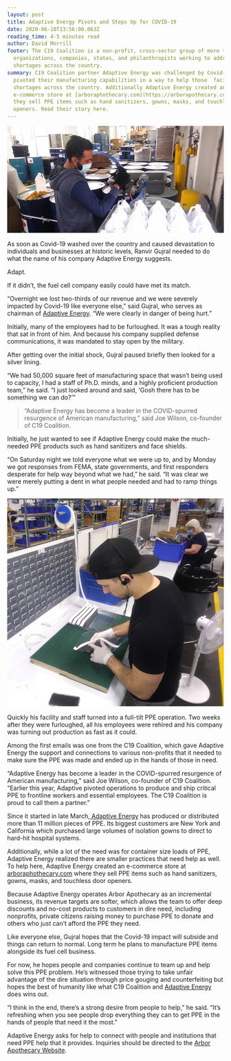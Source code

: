 ```yaml
---
layout: post
title: Adaptive Energy Pivots and Steps Up for COVID-19
date: 2020-06-18T13:56:00.063Z
reading_time: 4-5 minutes read
author: David Morrill
footer: The C19 Coalition is a non-profit, cross-sector group of more than 20
  organizations, companies, states, and philanthropists working to address PPE
  shortages across the country.
summary: C19 Coalition partner Adaptive Energy was challenged by Covid-19 and
  pivoted their manufacturing capabilities in a way to help those  facing PPE
  shortages across the country. Additionally Adaptive Energy created an
  e-commerce store at [arboraphothecary.com](https://arborapothecary.com) where
  they sell PPE items such as hand sanitizers, gowns, masks, and touchless door
  openers. Read their story here.
---
```

![Adaptive Energy Adapts to the Pandemic with PPE Production](/assets/uploads/adaptive-energy-ppe-production-1.jpg "Adaptive Energy PPE Production")

As soon as Covid-19 washed over the country and caused devastation to individuals and businesses at historic levels, Ranvir Gujral needed to do what the name of his company Adaptive Energy suggests.

Adapt.

If it didn’t, the fuel cell company easily could have met its match.

“Overnight we lost two-thirds of our revenue and we were severely impacted by Covid-19 like everyone else,” said Gujral, who serves as chairman of [Adaptive Energy](https://www.adaptiveenergyllc.com). “We were clearly in danger of being hurt.”

Initially, many of the employees had to be furloughed. It was a tough reality that sat in front of him. And because his company supplied defense communications, it was mandated to stay open by the military.

After getting over the initial shock, Gujral paused briefly then looked for a silver lining.

“We had 50,000 square feet of manufacturing space that wasn’t being used to capacity, I had a staff of Ph.D. minds, and a highly proficient production team,” he said. “I just looked around and said, ‘Gosh there has to be something we can do?’”

> “Adaptive Energy has become a leader in the COVID-spurred resurgence of American manufacturing,” said Joe Wilson, co-founder of C19 Coalition.

Initially, he just wanted to see if Adaptive Energy could make the much-needed PPE products such as hand sanitizers and face shields.

“On Saturday night we told everyone what we were up to, and by Monday we got responses from FEMA, state governments, and first responders desperate for help way beyond what we had,” he said. “It was clear we were merely putting a dent in what people needed and had to ramp things up.”

![Adaptive Energy Adapts to the Pandemic with PPE Production](/assets/uploads/adaptive-energy-ppe-production-2.jpg#square "Adaptive Energy PPE Production")

Quickly his facility and staff turned into a full-tilt PPE operation. Two weeks after they were furloughed, all his employees were rehired and his company was turning out production as fast as it could.

Among the first emails was one from the C19 Coalition, which gave Adaptive Energy the support and connections to various non-profits that it needed to make sure the PPE was made and ended up in the hands of those in need.

“Adaptive Energy has become a leader in the COVID-spurred resurgence of American manufacturing,” said Joe Wilson, co-founder of C19 Coalition. “Earlier this year, Adaptive pivoted operations to produce and ship critical PPE to frontline workers and essential employees. The C19 Coalition is proud to call them a partner.”

Since it started in late March,[ Adaptive Energy](https://www.adaptiveenergyllc.com) has produced or distributed more than 11 million pieces of PPE. Its biggest customers are New York and California which purchased large volumes of isolation gowns to direct to hard-hit hospital systems.

Additionally, while a lot of the need was for container size loads of PPE, Adaptive Energy realized there are smaller practices that need help as well. To help here, Adaptive Energy created an e-commerce store at [arboraphothecary.com](https://arborapothecary.com) where they sell PPE items such as hand sanitizers, gowns, masks, and touchless door openers.

Because Adaptive Energy operates Arbor Apothecary as an incremental business, its revenue targets are softer, which allows the team to offer deep discounts and no-cost products to customers in dire need, including nonprofits, private citizens raising money to purchase PPE to donate and others who just can’t afford the PPE they need.

Like everyone else, Gujral hopes that the Covid-19 impact will subside and things can return to normal. Long term he plans to manufacture PPE items alongside its fuel cell business.

For now, he hopes people and companies continue to team up and help solve this PPE problem. He’s witnessed those trying to take unfair advantage of the dire situation through price gouging and counterfeiting but hopes the best of humanity like what C19 Coalition and [Adaptive Energy](https://www.adaptiveenergyllc.com) does wins out.

“I think in the end, there’s a strong desire from people to help,” he said. “It’s refreshing when you see people drop everything they can to get PPE in the hands of people that need it the most.”

Adaptive Energy asks for help to connect with people and institutions that need PPE help that it provides. Inquiries should be directed to the [Arbor Apothecary Website](https://arborapothecary.com).
